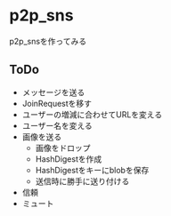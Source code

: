 # p2p_sns
p2p_snsを作ってみる

## ToDo
 - メッセージを送る
 - JoinRequestを移す
 - ユーザーの増減に合わせてURLを変える
 - ユーザー名を変える
 - 画像を送る
   - 画像をドロップ
   - HashDigestを作成
   - HashDigestをキーにblobを保存
   - 送信時に勝手に送り付ける
 - 信頼
 - ミュート